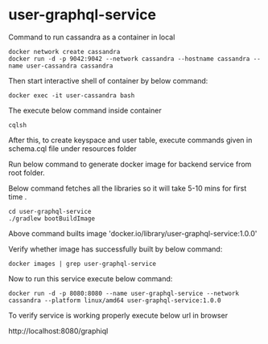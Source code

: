 # user-graphql-service

Command to run cassandra as a container in local

```
docker network create cassandra
docker run -d -p 9042:9042 --network cassandra --hostname cassandra --name user-cassandra cassandra
```

Then start interactive shell of container by below command:

```
docker exec -it user-cassandra bash
```

The execute below command inside container

```
cqlsh
```

After this, to create keyspace and user table, execute commands given in schema.cql file under resources folder


Run below command to generate docker image for backend service from root folder.

Below command fetches all the libraries so it will take 5-10 mins for first time .

```
cd user-graphql-service
./gradlew bootBuildImage
```

Above command builts image 'docker.io/library/user-graphql-service:1.0.0'

Verify whether image has successfully built by below command:

```
docker images | grep user-graphql-service
```

Now to run this service execute below command:

```
docker run -d -p 8080:8080 --name user-graphql-service --network cassandra --platform linux/amd64 user-graphql-service:1.0.0
```

To verify service is working properly execute below url in browser

http://localhost:8080/graphiql

